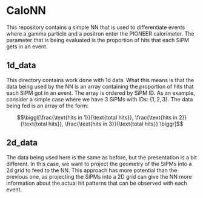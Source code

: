 # CaloNN
This repository contains a simple NN that is used to differentiate events where a gamma particle and a positron enter the PIONEER calorimeter. The parameter that is being evaluated is the proportion of hits that each SiPM gets in an event.

## 1d_data
This directory contains work done with 1d data. What this means is that the data being used by the NN is an array containing the proportion of hits that each SiPM got in an event. The array is ordered by SiPM ID. As an example, consider a simple case where we have 3 SiPMs with IDs: $\{1,2,3\}$. The data being fed is an array of the form:

$$\biggl[\frac{\text{hits in 1}}{\text{total hits}}, \frac{\text{hits in 2}}{\text{total hits}}, \frac{\text{hits in 3}}{\text{total hits}} \biggr]$$

## 2d_data
The data being used here is the same as before, but the presentation is a bit different. In this case, we want to project the geometry of the SiPMs into a 2d grid to feed to the NN. This approach has more potential than the previous one, as projecting the SiPMs into a 2D grid can give the NN more information about the actual hit patterns that can be observed with each event.